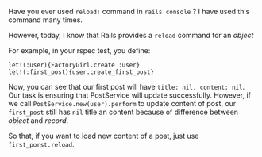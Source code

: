 Have you ever used `reload!` command in `rails console` ? I have used this
command many times.

However, today, I know that Rails provides a `reload` command for an *object*

For example, in your rspec test, you define:

```
let!(:user){FactoryGirl.create :user}
let!(:first_post){user.create_first_post}
```

Now, you can see that our first post will have `title: nil, content: nil`. Our
task is ensuring that PostService will update successfully. However, if we call
`PostService.new(user).perform` to update content of post, our `first_post`
still has `nil` title an content because of difference between *object* and
*record*.

So that, if you want to load new content of a post, just use
`first_porst.reload`.
